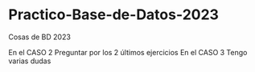 # Practico-Base-de-Datos-2023
Cosas de BD 2023

En el CASO 2 Preguntar por los 2 últimos ejercicios
En el CASO 3 Tengo varias dudas 
